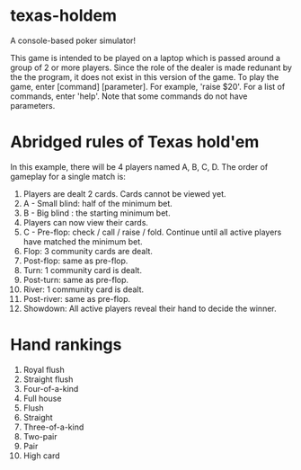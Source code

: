 # texas-holdem
A console-based poker simulator!

This game is intended to be played on a laptop which is passed around a group of 2 or more players.
Since the role of the dealer is made redunant by the the program, it does not exist in this version of the game.
To play the game, enter [command] [parameter]. For example, 'raise $20'.
For a list of commands, enter 'help'. Note that some commands do not have parameters.

# Abridged rules of Texas hold'em
In this example, there will be 4 players named A, B, C, D.
The order of gameplay for a single match is:
1. Players are dealt 2 cards. Cards cannot be viewed yet.
2. A - Small blind: half of the minimum bet.
3. B - Big blind : the starting minimum bet.
4. Players can now view their cards.
5. C - Pre-flop: check / call / raise / fold.
    Continue until all active players have matched the minimum bet.
6. Flop: 3 community cards are dealt.
7. Post-flop: same as pre-flop.
8. Turn: 1 community card is dealt.
9. Post-turn: same as pre-flop.
10. River: 1 community card is dealt.
11. Post-river: same as pre-flop.
12. Showdown: All active players reveal their hand to decide the winner.

# Hand rankings
1. Royal flush
2. Straight flush
3. Four-of-a-kind
4. Full house
5. Flush
6. Straight
7. Three-of-a-kind
8. Two-pair
9. Pair
10. High card

